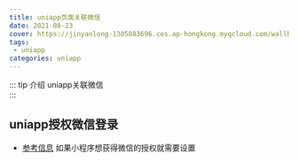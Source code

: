 ```yaml
---
title: uniapp页面关联微信
date: 2021-08-23
cover: https://jinyanlong-1305883696.cos.ap-hongkong.myqcloud.com/wallhaven-j3k6dp.png
tags:
 - uniapp
categories: uniapp
---
```


::: tip 介绍
uniapp关联微信<br>
:::

<!-- more -->

## uniapp授权微信登录

* [参考信息](https://developers.weixin.qq.com/doc/offiaccount/OA_Web_Apps/Wechat_webpage_authorization.html) 如果小程序想获得微信的授权就需要设置

